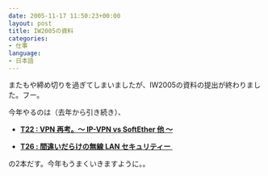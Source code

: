 ```yaml
---
date: 2005-11-17 11:50:23+00:00
layout: post
title: IW2005の資料
categories:
- 仕事
language:
- 日本語
---
```


またもや締め切りを過ぎてしまいましたが、IW2005の資料の提出が終わりました。フー。

今年やるのは（去年から引き続き）、




 	
  * **[T22 : VPN 再考。～ IP-VPN vs SoftEther 他 ～](http://internetweek.jp/program/shosai.asp?progid=T22)**

 	
  * [**T26 : 間違いだらけの無線 LAN セキュリティー** ](http://internetweek.jp/program/shosai.asp?progid=T26)



の2本だす。今年もうまくいきますように。。
